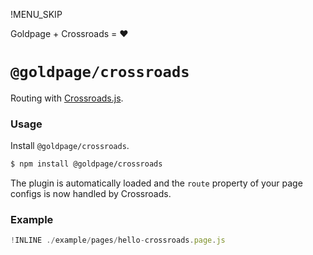 !MENU_SKIP

Goldpage + Crossroads = :heart:

# `@goldpage/crossroads`

Routing with [Crossroads.js](https://github.com/millermedeiros/crossroads.js).

### Usage

Install `@goldpage/crossroads`.

~~~bash
$ npm install @goldpage/crossroads
~~~

The plugin is automatically loaded and
the `route` property of your page configs is now handled by Crossroads.

### Example

~~~js
!INLINE ./example/pages/hello-crossroads.page.js
~~~
